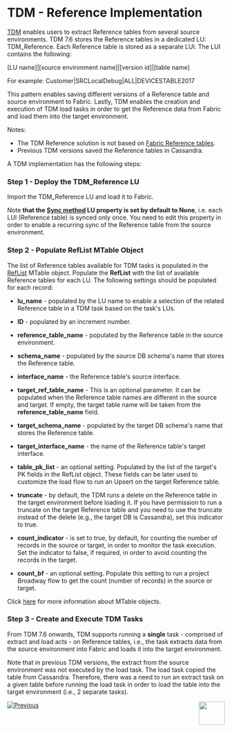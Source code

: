 # TDM - Reference Implementation

<a href="https://www.k2view.com/products/test-data-management/" target="_blank">TDM</a> enables users to extract Reference tables from several source environments. TDM 7.6 stores the Reference tables in a dedicated LU: TDM_Reference. Each Reference table is stored as a separate LUI. The LUI contains the following:

[LU name]|[source environment name]|[version id]|[table name]

For example:  Customer|SRCLocalDebug|ALL|DEVICESTABLE2017

This pattern enables saving different versions of a Reference table and source environment to Fabric. Lastly, TDM enables the creation and execution of TDM load tasks in order to get the Reference data from Fabric and load them into the target environment. 

Notes: 

- The TDM Reference solution is not based on [Fabric Reference tables](/articles/22_reference(commonDB)_tables/01_fabric_commonDB_overview.md).
- Previous TDM versions saved the Reference tables in Cassandra. 

A TDM implementation has the following steps:

### Step 1 - Deploy the TDM_Reference LU

Import the TDM_Reference LU and load it to Fabric.

Note **that the [Sync method](/articles/14_sync_LU_instance/04_sync_methods.md) LU property is set by default to None**, i.e. each LUI (Reference table) is synced only once. You need to edit this property in order to enable a recurring sync of the Reference table from the source environment. 

### Step 2 - Populate RefList MTable Object

The list of Reference tables available for TDM tasks is populated in the [RefList](04_fabric_tdm_library.md#reflist) MTable object. Populate the **RefList** with the list of available Reference tables for each LU. The following settings should be populated for each record:

- **lu_name** - populated by the LU name to enable a selection of the related Reference table in a TDM task based on the task's LUs.

- **ID** - populated by an increment number.

- **reference_table_name** - populated by the Reference table in the source environment.

- **schema_name** - populated by the source DB schema's name that stores the Reference table.

- **interface_name** - the Reference table's source interface.

- **target_ref_table_name** - This is an optional parameter. It can be populated when the Reference table names are different in the source and target. If empty, the target table name will be taken from the **reference_table_name** field.

- **target_schema_name** - populated by the target DB schema's name that stores the Reference table.

- **target_interface_name** - the name of the Reference table's target interface. 

- **table_pk_list** - an optional setting. Populated by the list of the target's PK fields in the RefList object. These fields can be later used to customize the load flow to run an Upsert on the target Reference table.

- **truncate** - by default, the TDM runs a delete on the Reference table in the target environment before loading it. If you have permission to run a truncate on the target Reference table and you need to use the truncate instead of the delete (e.g., the target DB is Cassandra), set this indicator to true.

- **count_indicator** - is set to true, by default, for counting the number of records in the source or target, in order to monitor the task execution. Set the indicator to false, if required, in order to avoid counting the records in the target.

- **count_bf** - an optional setting. Populate this setting to run a project Broadway flow to get the count (number of records) in the source or target. 

 Click [here](/articles/09_translations/06_mtables_overview.md) for more information about MTable objects. 

### Step 3 - Create and Execute TDM Tasks

From TDM 7.6 onwards, TDM supports running a **single** task - comprised of extract and load acts - on Reference tables, i.e., the task extracts data from the source environment into Fabric and loads it into the target environment.

Note that in previous TDM versions, the extract from the source environment was not executed by the load task. The load task copied the table from Cassandra. Therefore, there was a need to run an extract task on a given table before running the load task in order to load the table into the target environment (i.e., 2 separate tasks).

[![Previous](/articles/images/Previous.png)](08_tdm_implement_delete_of_entities.md)[<img align="right" width="60" height="54" src="/articles/images/Next.png">](10_tdm_generic_broadway_flows.md)






